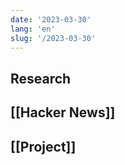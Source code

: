 ```yaml
---
date: '2023-03-30'
lang: 'en'
slug: '/2023-03-30'
---
```


## Research

## [[Hacker News]]

## [[Project]]
